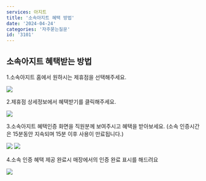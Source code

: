 ```yaml
---
services: 아지트
title: '소속아지트 혜택 방법'
date: '2024-04-24'
categories: '자주묻는질문'
id: '3101'
---
```



## 소속아지트 혜택받는 방법

1.소속아지트 홈에서 원하시는 제휴점을 선택해주세요.

![](azit_content_A_001.webp)

2.제휴점 상세정보에서 혜택받기를 클릭해주세요.

![](azit_content_A_002.webp)

3.소속아지트 혜택인증 화면을 직원분께 보여주시고 혜택을 받아보세요.
(소속 인증시간은 15분동안 지속되며 15분 이후 사용이 만료됩니다.)

![](azit_content_A_003.webp)
![](azit_content_A_004.webp)

4.소속 인증 혜택 제공 완료시 매장에서의 인증 완료 표시를 해드려요

![](azit_content_A_005.webp)

